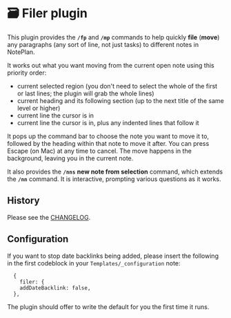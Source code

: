 # 🗃 Filer plugin
This plugin provides the **`/fp`** and **`/mp`** commands to help quickly **file** (**move**) any paragraphs (any sort of line, not just tasks) to different notes in NotePlan.

It works out what you want moving from the current open note using this priority order:

- current selected region (you don't need to select the whole of the first or last lines; the plugin will grab the whole lines)
- current heading and its following section (up to the next title of the same level or higher)
- current line the cursor is in
- current line the cursor is in, plus any indented lines that follow it

It pops up the command bar to choose the note you want to move it to, followed by the heading within that note to move it after.  You can press Escape (on Mac) at any time to cancel.  The move happens in the background, leaving you in the current note.

It also provides the **`/nns`** **new note from selection** command, which extends the **`/nn`** command. It is interactive, prompting various questions as it works.

## History
Please see the [CHANGELOG](CHANGELOG.md).

## Configuration
If you want to stop date backlinks being added, please insert the following in the first codeblock in your `Templates/_configuration` note:

```jsonc
  {
	filer: {
    addDateBacklink: false,
  },
```
The plugin should offer to write the default for you the first time it runs.
